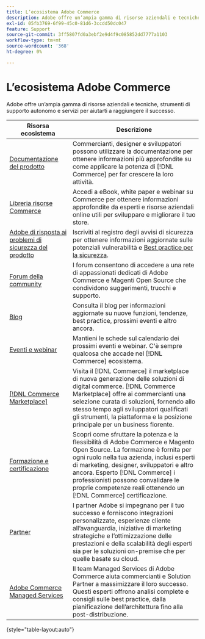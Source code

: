 ```yaml
---
title: L’ecosistema Adobe Commerce
description: Adobe offre un’ampia gamma di risorse aziendali e tecniche, strumenti di supporto autonomo e servizi per aiutare i commercianti a raggiungere il successo.
exl-id: 05fb3769-6f99-45c0-81d6-3ccdd50dc047
feature: Support
source-git-commit: 3ff5807fd0a3ebf2e9d4f9c085852dd7777a1103
workflow-type: tm+mt
source-wordcount: '368'
ht-degree: 0%

---
```


# L’ecosistema Adobe Commerce

Adobe offre un’ampia gamma di risorse aziendali e tecniche, strumenti di supporto autonomo e servizi per aiutarti a raggiungere il successo.

| Risorsa ecosistema | Descrizione |
| ------------------ | ----------- |
| [Documentazione del prodotto][1] | Commercianti, designer e sviluppatori possono utilizzare la documentazione per ottenere informazioni più approfondite su come applicare la potenza di [!DNL Commerce] per far crescere la loro attività. |
| [Libreria risorse Commerce][3] | Accedi a eBook, white paper e webinar su Commerce per ottenere informazioni approfondite da esperti e risorse aziendali online utili per sviluppare e migliorare il tuo store. |
| [Adobe di risposta ai problemi di sicurezza del prodotto][4] | Iscriviti al registro degli avvisi di sicurezza per ottenere informazioni aggiornate sulle potenziali vulnerabilità e [Best practice per la sicurezza][5]. |
| [Forum della community][6] | I forum consentono di accedere a una rete di appassionati dedicati di Adobe Commerce e Magenti Open Source che condividono suggerimenti, trucchi e supporto. |
| [Blog][7] | Consulta il blog per informazioni aggiornate su nuove funzioni, tendenze, best practice, prossimi eventi e altro ancora. |
| [Eventi e webinar][8] | Mantieni le schede sul calendario dei prossimi eventi e webinar. C&#39;è sempre qualcosa che accade nel [!DNL Commerce] ecosistema. |
| [[!DNL Commerce Marketplace]][9] | Visita il [!DNL Commerce] il marketplace di nuova generazione delle soluzioni di digital commerce. [!DNL Commerce Marketplace] offre ai commercianti una selezione curata di soluzioni, fornendo allo stesso tempo agli sviluppatori qualificati gli strumenti, la piattaforma e la posizione principale per un business fiorente. |
| [Formazione e certificazione][10] | Scopri come sfruttare la potenza e la flessibilità di Adobe Commerce e Magento Open Source. La formazione è fornita per ogni ruolo nella tua azienda, inclusi esperti di marketing, designer, sviluppatori e altro ancora. Esperto [!DNL Commerce] i professionisti possono convalidare le proprie competenze reali ottenendo un [!DNL Commerce] certificazione. |
| [Partner][12] | I partner Adobe si impegnano per il tuo successo e forniscono integrazioni personalizzate, esperienze cliente all’avanguardia, iniziative di marketing strategiche e l’ottimizzazione delle prestazioni e della scalabilità degli esperti sia per le soluzioni on-premise che per quelle basate su cloud. |
| [Adobe Commerce Managed Services][13] | Il team Managed Services di Adobe Commerce aiuta commercianti e Solution Partner a massimizzare il loro successo. Questi esperti offrono analisi complete e consigli sulle best practice, dalla pianificazione dell’architettura fino alla post-distribuzione. |

{style="table-layout:auto"}

[1]: https://experienceleague.adobe.com/docs/commerce.html
[3]: https://business.adobe.com/resources/main.html?Products+%26+Services=Commerce%252CCommerce%2520Cloud
[4]: https://helpx.adobe.com/security.html
[5]: https://www.adobe.com/content/dam/cc/en/security/pdfs/Adobe-Magento-Commerce-Best-Practices-Guide.pdf
[6]: https://community.magento.com/
[7]: https://business.adobe.com/blog/
[8]: https://www.adobe.com/events.html
[9]: https://marketplace.magento.com/
[10]: https://learning.adobe.com/catalog.html?solution=Adobe%20Commerce
[12]: https://business.adobe.com/products/magento/partners.html
[13]: https://business.adobe.com/products/magento/fully-managed-service.html
